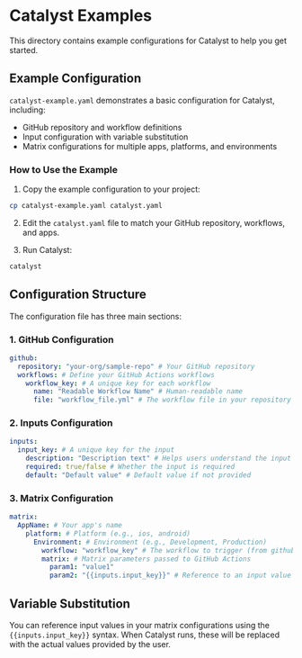 # Catalyst Examples

This directory contains example configurations for Catalyst to help you get started.

## Example Configuration

`catalyst-example.yaml` demonstrates a basic configuration for Catalyst, including:

- GitHub repository and workflow definitions
- Input configuration with variable substitution
- Matrix configurations for multiple apps, platforms, and environments

### How to Use the Example

1. Copy the example configuration to your project:

```bash
cp catalyst-example.yaml catalyst.yaml
```

2. Edit the `catalyst.yaml` file to match your GitHub repository, workflows, and apps.

3. Run Catalyst:

```bash
catalyst
```

## Configuration Structure

The configuration file has three main sections:

### 1. GitHub Configuration

```yaml
github:
  repository: "your-org/sample-repo" # Your GitHub repository
  workflows: # Define your GitHub Actions workflows
    workflow_key: # A unique key for each workflow
      name: "Readable Workflow Name" # Human-readable name
      file: "workflow_file.yml" # The workflow file in your repository
```

### 2. Inputs Configuration

```yaml
inputs:
  input_key: # A unique key for the input
    description: "Description text" # Helps users understand the input
    required: true/false # Whether the input is required
    default: "Default value" # Default value if not provided
```

### 3. Matrix Configuration

```yaml
matrix:
  AppName: # Your app's name
    platform: # Platform (e.g., ios, android)
      Environment: # Environment (e.g., Development, Production)
        workflow: "workflow_key" # The workflow to trigger (from github.workflows)
        matrix: # Matrix parameters passed to GitHub Actions
          param1: "value1"
          param2: "{{inputs.input_key}}" # Reference to an input value
```

## Variable Substitution

You can reference input values in your matrix configurations using the `{{inputs.input_key}}` syntax. When Catalyst runs, these will be replaced with the actual values provided by the user.
